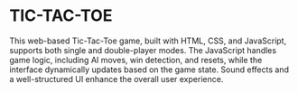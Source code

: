 # TIC-TAC-TOE

 This web-based Tic-Tac-Toe game, built with HTML, CSS, and JavaScript, supports both single and double-player modes. The JavaScript handles game logic, including AI moves, win detection, and resets, while the interface dynamically updates based on the game state. Sound effects and a well-structured UI enhance the overall user experience.
            